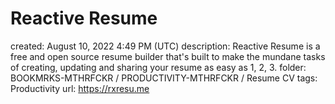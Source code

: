 # Reactive Resume

created: August 10, 2022 4:49 PM (UTC)
description: Reactive Resume is a free and open source resume builder that's built to make the mundane tasks of creating, updating and sharing your resume as easy as 1, 2, 3.
folder: BOOKMRKS-MTHRFCKR / PRODUCTIVITY-MTHRFCKR / Resume CV
tags: Productivity
url: https://rxresu.me